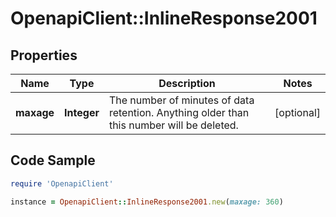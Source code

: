 # OpenapiClient::InlineResponse2001

## Properties

Name | Type | Description | Notes
------------ | ------------- | ------------- | -------------
**maxage** | **Integer** | The number of minutes of data retention. Anything older than this number will be deleted. | [optional] 

## Code Sample

```ruby
require 'OpenapiClient'

instance = OpenapiClient::InlineResponse2001.new(maxage: 360)
```


